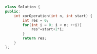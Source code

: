 <!--
 * @Author: your name
 * @Date: 2020-12-06 13:56:18
 * @LastEditTime: 2020-12-06 13:56:27
 * @LastEditors: Please set LastEditors
 * @Description: In User Settings Edit
 * @FilePath: /projects/leetcode/1486. 数组异或操作.md
-->
```c++
class Solution {
public:
    int xorOperation(int n, int start) {
        int res = 0;
        for(int i = 0; i < n; ++i){
            res^=start+2*i;
        }
        return res;
    }
};
```